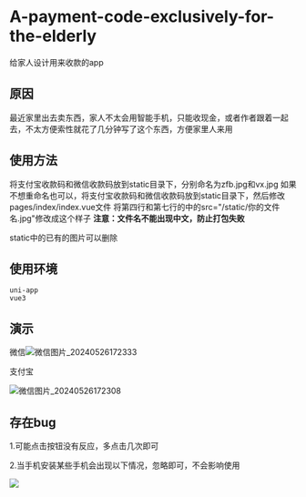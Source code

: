# A-payment-code-exclusively-for-the-elderly
给家人设计用来收款的app

## 原因
最近家里出去卖东西，家人不太会用智能手机，只能收现金，或者作者跟着一起去，不太方便索性就花了几分钟写了这个东西，方便家里人来用

## 使用方法
将支付宝收款码和微信收款码放到static目录下，分别命名为zfb.jpg和vx.jpg
如果不想重命名也可以，将支付宝收款码和微信收款码放到static目录下，然后修改pages/index/index.vue文件
将第四行和第七行的中的src="/static/你的文件名.jpg"修改成这个样子
**注意：文件名不能出现中文，防止打包失败**

static中的已有的图片可以删除

## 使用环境
```
uni-app
vue3
```

## 演示

微信![微信图片_20240526172333](D:\核酸\A-payment-code-exclusively-for-the-elderly\README.assets\微信图片_20240526172333.jpg)

支付宝

![微信图片_20240526172308](D:\核酸\A-payment-code-exclusively-for-the-elderly\README.assets\微信图片_20240526172308.jpg)

## 存在bug

1.可能点击按钮没有反应，多点击几次即可

2.当手机安装某些手机会出现以下情况，忽略即可，不会影响使用

![](D:\核酸\A-payment-code-exclusively-for-the-elderly\README.assets\微信图片_20240526172337.jpg)
